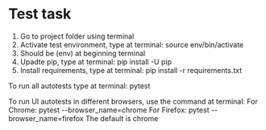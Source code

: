 # Test task

1. Go to project folder using terminal
2. Activate test environment, type at terminal: source env/bin/activate
3. Should be (env) at beginning terminal
4. Upadte pip, type at terminal: pip install -U pip
5. Install requirements, type at terminal: pip install -r requirements.txt

To run all autotests type at terminal: pytest

To run UI autotests in different browsers, use the command at terminal:
For Chrome: pytest --browser_name=chrome
For Firefox: pytest --browser_name=firefox
The default is chrome